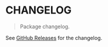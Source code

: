 # CHANGELOG

> Package changelog.

See [GitHub Releases](https://github.com/stdlib-js/stats-base-dists-uniform-skewness/releases) for the changelog.